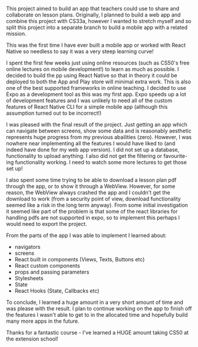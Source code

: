 This project aimed to build an app that teachers could use to share and collaborate on lesson plans.
Originally, I planned to build a web app and combine this project with CS33a, however I wanted to stretch myself
and so split this project into a separate branch to build a mobile app with a related mission.

This was the first time I have ever built a mobile app or worked with React Native so needless to say it was a very steep learning curve!

I spent the first few weeks just using online resources (such as CS50's free online lectures on mobile development!) to learn as much as possible.
I decided to build the pp using React Native so that in theory it could be deployed to both the App and Play store will minimal extra work.
This is also one of the best supported frameworks in online teaching.
I decided to use Expo as a development tool as this was my first app. Expo speeds up a lot of development features and
I was unlikely to need all of the custom features of React Native CLI for a simple mobile app (although this assumption turned out
to be incorrect!)

I was pleased with the final result of the project. Just getting an app which can navigate between screens, show some
data and is reasonably aesthetic represents huge progress from my previous abailities (zero).
However, I was nowhere near implementing all the features I would have liked to (and indeed have done for my web app version).
I did not set up a database, functionality to upload anything. I also did not get the filtering or favourite-ing functionality
working.
I need to watch some more lectures to get those set up!

I also spent some time trying to be able to download a lesson plan pdf through the app, or to show it through a WebView.
However, for some reason, the WebView always crashed the app and I couldn't get the download to work (from a security
point of view, download functionality seemed like a risk in the long term anyway). From some initial investigation it seemed
like part of the problem is that some of the react libraries for handling pdfs are not supported in expo, so to implement this
perhaps I would need to export the project.


From the parts of the app I was able to implement I learned about:
- navigators
- screens
- React built in components (Views, Texts, Buttons etc)
- React custom components
- props and passing parameters
- Stylesheets
- State
- React Hooks (State, Callbacks etc)


To conclude, I learned a huge amount in a very short amount of time and was please with the result. I plan to
continue working on the app to finish off the features I wasn't able to get to in the allocated time and hopefully build
many more apps in the future.

Thanks for a fantastic course - I've learned a HUGE amount taking CS50 at the extension school!